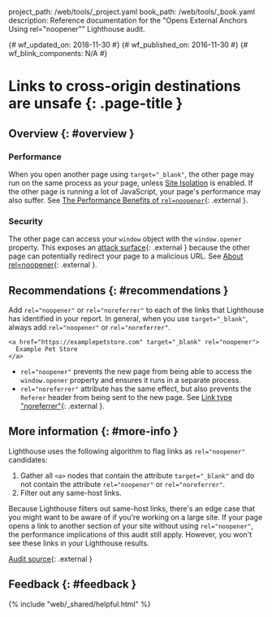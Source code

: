 project_path: /web/tools/_project.yaml
book_path: /web/tools/_book.yaml
description: Reference documentation for the "Opens External Anchors Using rel="noopener"" Lighthouse audit.

{# wf_updated_on: 2018-11-30 #}
{# wf_published_on: 2016-11-30 #}
{# wf_blink_components: N/A #}

# Links to cross-origin destinations are unsafe {: .page-title }

## Overview {: #overview }

### Performance

[SI]: /web/updates/2018/07/site-isolation
[jake]: https://jakearchibald.com/2016/performance-benefits-of-rel-noopener/

When you open another page using `target="_blank"`, the other page may
run on the same process as your page, unless [Site Isolation][SI] is enabled.
If the other page is running a lot of JavaScript, your page's performance may
also suffer. See [The Performance Benefits of `rel=noopener`][jake]{: .external }.

### Security

[mths]: https://mathiasbynens.github.io/rel-noopener/
[attack]: https://en.wikipedia.org/wiki/Attack_surface

The other page can access your `window` object with the `window.opener` property.
This exposes an [attack surface][attack]{: .external } because the other page
can potentially redirect your page to a malicious URL.
See [About rel=noopener][mths]{: .external }.

## Recommendations {: #recommendations }

[whatwg]: https://html.spec.whatwg.org/multipage/links.html#link-type-noreferrer

Add `rel="noopener"` or `rel="noreferrer"` to each of the links that Lighthouse
has identified in your report. In general, when you use `target="_blank"`, always
add `rel="noopener"` or `rel="noreferrer"`.

    <a href="https://examplepetstore.com" target="_blank" rel="noopener">
      Example Pet Store
    </a>

* `rel="noopener"` prevents the new page from being able to
  access the `window.opener` property and ensures it runs in a separate
  process.
* `rel="noreferrer"` attribute has the same effect, but also
  prevents the `Referer` header from being sent to the new page. See 
  [Link type "noreferrer"][whatwg]{: .external }.

## More information {: #more-info }

Lighthouse uses the following algorithm to flag links as `rel="noopener"`
candidates:

1. Gather all `<a>` nodes that contain the attribute `target="_blank"` and do
   not contain the attribute `rel="noopener"` or `rel="noreferrer"`.
1. Filter out any same-host links.

Because Lighthouse filters out same-host links, there's an edge case that you
might want to be aware of if you're working on a large site. If your page opens
a link to another section of your site without using `rel="noopener"`, the
performance implications of this audit still apply. However, you won't see these
links in your Lighthouse results.

[Audit source](https://github.com/GoogleChrome/lighthouse/blob/master/lighthouse-core/audits/dobetterweb/external-anchors-use-rel-noopener.js){: .external }

## Feedback {: #feedback }

{% include "web/_shared/helpful.html" %}

